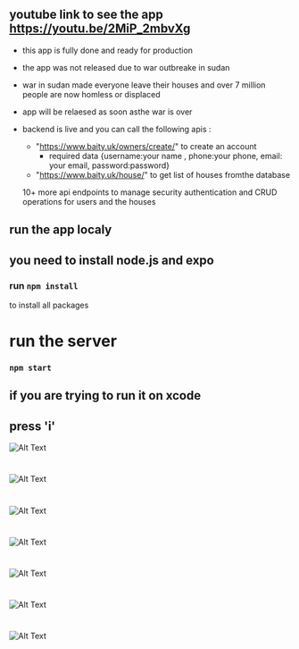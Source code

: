 ## youtube link to see the app https://youtu.be/2MiP_2mbvXg
- this app is fully done and ready for production
- the app was not released due to war outbreake in sudan 
- war in sudan made everyone leave their houses and over 7 million people are now homless or displaced 
- app will be relaesed as soon asthe war is over 
- backend is live and you can call the following apis :
    - "https://www.baity.uk/owners/create/" to create an account 
        - required data {username:your name , phone:your phone, email: your email, password:password}
    - "https://www.baity.uk/house/" to get list of houses fromthe database
     
    10+ more api endpoints to manage security authentication and CRUD operations for users and the houses 

## run the app localy 
## you need to install node.js and expo
### run ``` npm install ```
to install all packages  



# run the server 
###    ``` npm start ```
## if you are trying to run it on xcode 

## press 'i'


![Alt Text](./screenshots/img1.PNG)
#
![Alt Text](./screenshots/img2.PNG)
#
![Alt Text](./screenshots/img3.PNG)
#
![Alt Text](./screenshots/img4.PNG)
#
![Alt Text](./screenshots/img5.PNG)
#
![Alt Text](./screenshots/img6.PNG)
#
![Alt Text](./screenshots/img7.PNG)
